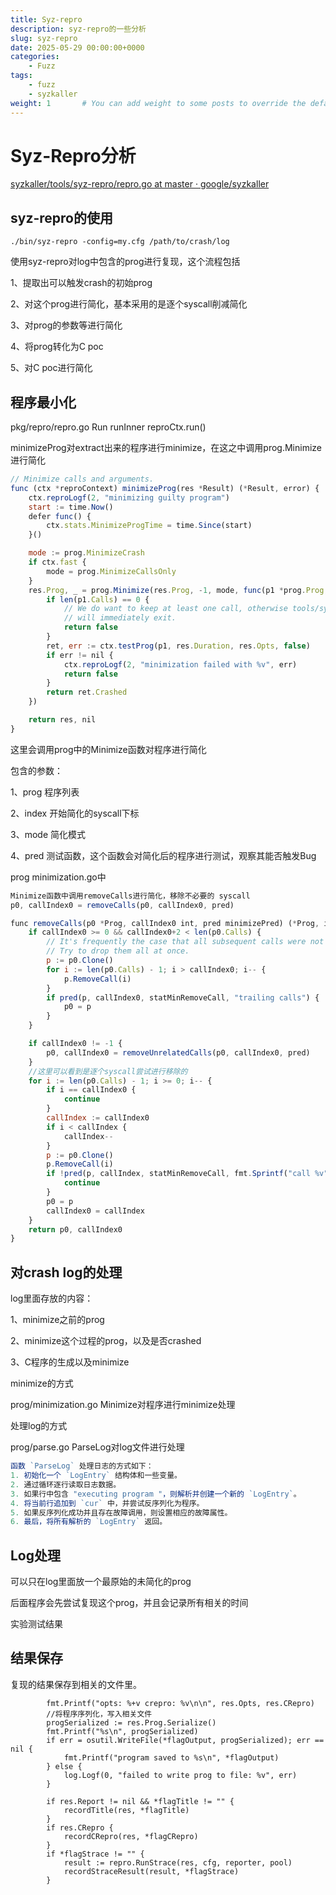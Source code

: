 ```yaml
---
title: Syz-repro
description: syz-repro的一些分析
slug: syz-repro
date: 2025-05-29 00:00:00+0000
categories:
    - Fuzz
tags:
    - fuzz
    - syzkaller
weight: 1       # You can add weight to some posts to override the default sorting (date descending)
---
```




# Syz-Repro分析


[syzkaller/tools/syz-repro/repro.go at master · google/syzkaller](https://github.com/google/syzkaller/blob/master/tools/syz-repro/repro.go)

## syz-repro的使用

```
./bin/syz-repro -config=my.cfg /path/to/crash/log
```

使用syz-repro对log中包含的prog进行复现，这个流程包括

1、提取出可以触发crash的初始prog

2、对这个prog进行简化，基本采用的是逐个syscall削减简化

3、对prog的参数等进行简化

4、将prog转化为C poc

5、对C poc进行简化





## 程序最小化

pkg/repro/repro.go Run runInner reproCtx.run()

minimizeProg对extract出来的程序进行minimize，在这之中调用prog.Minimize进行简化

```jsx
// Minimize calls and arguments.
func (ctx *reproContext) minimizeProg(res *Result) (*Result, error) {
	ctx.reproLogf(2, "minimizing guilty program")
	start := time.Now()
	defer func() {
		ctx.stats.MinimizeProgTime = time.Since(start)
	}()

	mode := prog.MinimizeCrash
	if ctx.fast {
		mode = prog.MinimizeCallsOnly
	}
	res.Prog, _ = prog.Minimize(res.Prog, -1, mode, func(p1 *prog.Prog, callIndex int) bool {
		if len(p1.Calls) == 0 {
			// We do want to keep at least one call, otherwise tools/syz-execprog
			// will immediately exit.
			return false
		}
		ret, err := ctx.testProg(p1, res.Duration, res.Opts, false)
		if err != nil {
			ctx.reproLogf(2, "minimization failed with %v", err)
			return false
		}
		return ret.Crashed
	})

	return res, nil
}
```

这里会调用prog中的Minimize函数对程序进行简化

包含的参数：

1、prog 程序列表

2、index 开始简化的syscall下标

3、mode 简化模式

4、pred 测试函数，这个函数会对简化后的程序进行测试，观察其能否触发Bug

prog minimization.go中

```jsx
Minimize函数中调用removeCalls进行简化，移除不必要的 syscall
p0, callIndex0 = removeCalls(p0, callIndex0, pred)

func removeCalls(p0 *Prog, callIndex0 int, pred minimizePred) (*Prog, int) {
	if callIndex0 >= 0 && callIndex0+2 < len(p0.Calls) {
		// It's frequently the case that all subsequent calls were not necessary.
		// Try to drop them all at once.
		p := p0.Clone()
		for i := len(p0.Calls) - 1; i > callIndex0; i-- {
			p.RemoveCall(i)
		}
		if pred(p, callIndex0, statMinRemoveCall, "trailing calls") {
			p0 = p
		}
	}

	if callIndex0 != -1 {
		p0, callIndex0 = removeUnrelatedCalls(p0, callIndex0, pred)
	}
	//这里可以看到是逐个syscall尝试进行移除的
	for i := len(p0.Calls) - 1; i >= 0; i-- {
		if i == callIndex0 {
			continue
		}
		callIndex := callIndex0
		if i < callIndex {
			callIndex--
		}
		p := p0.Clone()
		p.RemoveCall(i)
		if !pred(p, callIndex, statMinRemoveCall, fmt.Sprintf("call %v", i)) {
			continue
		}
		p0 = p
		callIndex0 = callIndex
	}
	return p0, callIndex0
}
```



## 对crash log的处理

log里面存放的内容：

1、minimize之前的prog

2、minimize这个过程的prog，以及是否crashed

3、C程序的生成以及minimize

minimize的方式

prog/minimization.go Minimize对程序进行minimize处理

处理log的方式

prog/parse.go ParseLog对log文件进行处理

```jsx
函数 `ParseLog` 处理日志的方式如下：
1. 初始化一个 `LogEntry` 结构体和一些变量。
2. 通过循环逐行读取日志数据。
3. 如果行中包含 "executing program "，则解析并创建一个新的 `LogEntry`。
4. 将当前行追加到 `cur` 中，并尝试反序列化为程序。
5. 如果反序列化成功并且存在故障调用，则设置相应的故障属性。
6. 最后，将所有解析的 `LogEntry` 返回。
```



## Log处理

可以只在log里面放一个最原始的未简化的prog

后面程序会先尝试复现这个prog，并且会记录所有相关的时间

实验测试结果



## 结果保存

复现的结果保存到相关的文件里。

```
		fmt.Printf("opts: %+v crepro: %v\n\n", res.Opts, res.CRepro)
		//将程序序列化，写入相关文件
		progSerialized := res.Prog.Serialize()
		fmt.Printf("%s\n", progSerialized)
		if err = osutil.WriteFile(*flagOutput, progSerialized); err == nil {
			fmt.Printf("program saved to %s\n", *flagOutput)
		} else {
			log.Logf(0, "failed to write prog to file: %v", err)
		}

		if res.Report != nil && *flagTitle != "" {
			recordTitle(res, *flagTitle)
		}
		if res.CRepro {
			recordCRepro(res, *flagCRepro)
		}
		if *flagStrace != "" {
			result := repro.RunStrace(res, cfg, reporter, pool)
			recordStraceResult(result, *flagStrace)
		}
```

